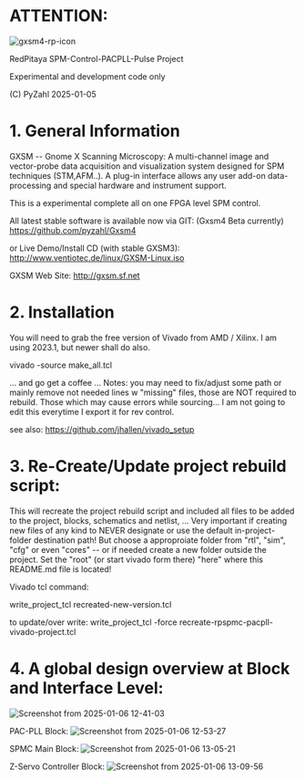 # **ATTENTION:**
![gxsm4-rp-icon](https://github.com/user-attachments/assets/3965aa8b-5241-44a0-87de-178a100f6803)

RedPitaya SPM-Control-PACPLL-Pulse Project

Experimental and development code only

(C) PyZahl 2025-01-05

# 1. General Information

GXSM -- Gnome X Scanning Microscopy: A multi-channel image and vector-probe data acquisition and visualization system designed for SPM techniques (STM,AFM..). A plug-in interface allows any user add-on data-processing and special hardware and instrument support.

This is a experimental complete all on one FPGA level SPM control.

All latest stable software is available now via GIT:
(Gxsm4 Beta currently) https://github.com/pyzahl/Gxsm4

or Live Demo/Install CD (with stable GXSM3):
http://www.ventiotec.de/linux/GXSM-Linux.iso

GXSM Web Site: http://gxsm.sf.net

# 2. Installation
You will need to grab the free version of Vivado from AMD / Xilinx. I am using 2023.1, but newer shall do also.

vivado -source make_all.tcl

... and go get a coffee ...
Notes: you may need to fix/adjust some path or mainly remove not needed lines w "missing" files, those are NOT required to rebuild. Those which may cause errors while sourcing... I am not going to edit this everytime I export it for rev control.

see also: https://github.com/jhallen/vivado_setup

# 3. Re-Create/Update project rebuild script:

This will recreate the project rebuild script and included all files to be added to the project, blocks, schematics and netlist, ...
Very important if creating new files of any kind to NEVER designate or use the default in-project-folder destination path! 
But choose a approproiate folder from "rtl", "sim", "cfg" or even "cores" -- or if needed create a new folder outside the project.
Set the "root" (or start vivado form there) "here" where this README.md file is located!

Vivado tcl command:

write_project_tcl recreated-new-version.tcl

to update/over write:
write_project_tcl -force recreate-rpspmc-pacpll-vivado-project.tcl


# 4. A global design overview at Block and Interface Level:

![Screenshot from 2025-01-06 12-41-03](https://github.com/user-attachments/assets/6ca60d98-c22e-41b5-a974-3a3a0460623a)

PAC-PLL Block:
![Screenshot from 2025-01-06 12-53-27](https://github.com/user-attachments/assets/da044cf5-2aad-40fc-b1a9-e925d70069a6)

SPMC Main Block:
![Screenshot from 2025-01-06 13-05-21](https://github.com/user-attachments/assets/4fdd3691-850d-4284-9ffc-14a9efa70e19)

Z-Servo Controller Block:
![Screenshot from 2025-01-06 13-09-56](https://github.com/user-attachments/assets/cc823f36-4cd9-4d33-bbfb-c968eb557e47)



